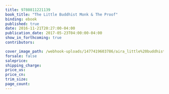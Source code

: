 ```yaml
---
title: 9780811221139
book_title: "The Little Buddhist Monk & The Proof"
binding: ebook
published: true
date: 2016-11-21T20:27:00-04:00
publication_date: 2017-05-23T04:00:00-04:00
show_in_forthcoming: true
contributors:

cover_image_path: /webhook-uploads/1477419603786/aira_little%20buddhist%20monk_cover.tif
forsale: false
saleprice:
shipping_charge:
price_us:
price_cn:
trim_size:
page_count:
---
```


